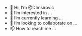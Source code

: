- 👋 Hi, I’m @DImsirovic
- 👀 I’m interested in ...
- 🌱 I’m currently learning ...
- 💞️ I’m looking to collaborate on ...
- 📫 How to reach me ...

<!---
DImsirovic/DImsirovic is a ✨ special ✨ repository because its `README.md` (this file) appears on your GitHub profile.
You can click the Preview link to take a look at your changes.
--->
